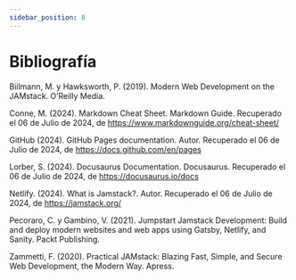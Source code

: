 ```yaml
---
sidebar_position: 8
---
```


# Bibliografía

Biilmann, M. y Hawksworth, P. (2019). Modern Web Development on the JAMstack. O’Reilly Media.

Conne, M. (2024). Markdown Cheat Sheet. Markdown Guide. Recuperado el 06 de Julio de 2024, de https://www.markdownguide.org/cheat-sheet/

GitHub (2024). GitHub Pages documentation. Autor. Recuperado el 06 de Julio de 2024, de https://docs.github.com/en/pages

Lorber, S. (2024).  Docusaurus Documentation. Docusaurus. Recuperado el 06 de Julio de 2024, de https://docusaurus.io/docs

Netlify. (2024). What is Jamstack?. Autor. Recuperado el 06 de Julio de 2024, de https://jamstack.org/

Pecoraro, C. y Gambino, V. (2021). Jumpstart Jamstack Development: Build and deploy modern websites and web apps using Gatsby, Netlify, and Sanity. Packt Publishing.

Zammetti, F. (2020). Practical JAMstack: Blazing Fast, Simple, and Secure Web Development, the Modern Way. Apress.






